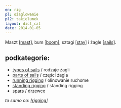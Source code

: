 ```yaml
---
en: rig
pl: ożaglowanie
pl2: takielunek
layout: dict_cat
date: 2014-01-05
---
```


Maszt [[mast](/dict/m/mast.html)], bum [[boom](/dict/b/boom.html)], sztagi [[stay](/dict/s/stay.html)] i żagle [[sails](/dict/s/sails.html)].

podkategorie:
-------------

* [types of sails](/dict/t/types-of-sails.html) / rodzaje żagli
* [parts of sails](/dict/p/parts-of-sails.html) / części żagla
* [running rigging](/dict/r/running-rigging.html) / olinowanie ruchome
* [standing rigging](/dict/s/standing-rigging.html) / standing rigging
* [spars](/dict/s/spars.html) / drzewce

*to samo co: [[rigging](/dict/r/rigging.html)]*